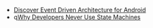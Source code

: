 - [Discover Event Driven Architecture for Android](https://proandroiddev.com/discovering-event-driven-architecture-for-android-717e6332065e)
- q[Why Developers Never Use State Machines](https://skorks.com/2011/09/why-developers-never-use-state-machines/)